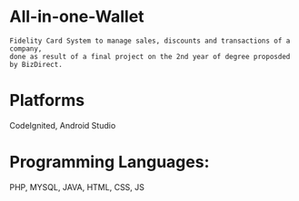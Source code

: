 # All-in-one-Wallet

```
Fidelity Card System to manage sales, discounts and transactions of a company,
done as result of a final project on the 2nd year of degree proposded by BizDirect.
```

# Platforms
CodeIgnited, Android Studio

# Programming Languages:
PHP, MYSQL, JAVA, HTML, CSS, JS
